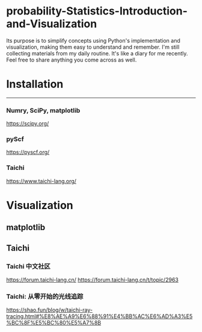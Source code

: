 # probability-Statistics-Introduction-and-Visualization
Its purpose is to simplify concepts using Python's implementation and visualization, making them easy to understand and remember.
I'm still collecting materials from my daily routine. It's like a diary for me recently.
Feel free to share anything you come across as well.

# Installation
------------
###  Numry, SciPy, matplotlib
https://scipy.org/
###  pyScf
https://pyscf.org/
###  Taichi
https://www.taichi-lang.org/


# Visualization
## matplotlib

## Taichi 
### Taichi 中文社区
https://forum.taichi-lang.cn/
https://forum.taichi-lang.cn/t/topic/2963
### Taichi: 从零开始的光线追踪
https://shao.fun/blog/w/taichi-ray-tracing.html#%E8%AE%A9%E6%88%91%E4%BB%AC%E6%AD%A3%E5%BC%8F%E5%BC%80%E5%A7%8B

